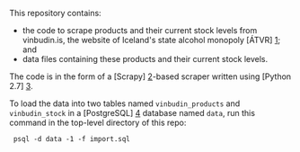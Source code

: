 This repository contains:

* the code to scrape products and their current stock levels from vinbudin.is,
  the website of Iceland's state alcohol monopoly [ÁTVR] [1]; and
* data files containing these products and their current stock levels.

The code is in the form of a [Scrapy] [2]-based scraper written using
[Python 2.7] [3].

To load the data into two tables named `vinbudin_products` and `vinbudin_stock`
in a [PostgreSQL] [4] database named `data`, run this command in the top-level
directory of this repo:

     psql -d data -1 -f import.sql


[1]: http://www.vinbudin.is/english/Heim/um_%C3%81TVR/history-of-%C3%A1tvr/history-of-atvr.aspx
[2]: http://scrapy.org/
[3]: https://www.python.org/
[4]: http://www.postgresql.org/

